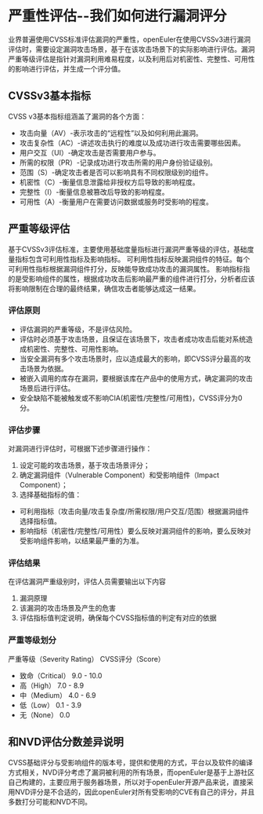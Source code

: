 # 严重性评估--我们如何进行漏洞评分
业界普遍使用CVSS标准评估漏洞的严重性，openEuler在使用CVSSv3进行漏洞评估时，需要设定漏洞攻击场景，基于在该攻击场景下的实际影响进行评估。漏洞严重等级评估是指针对漏洞利用难易程度，以及利用后对机密性、完整性、可用性的影响进行评估，并生成一个评分值。
## CVSSv3基本指标
CVSS v3基本指标组涵盖了漏洞的各个方面：
- 攻击向量（AV）-表示攻击的“远程性”以及如何利用此漏洞。
- 攻击复杂性（AC）-讲述攻击执行的难度以及成功进行攻击需要哪些因素。
- 用户交互（UI）-确定攻击是否需要用户参与。
- 所需的权限（PR）-记录成功进行攻击所需的用户身份验证级别。
- 范围（S）-确定攻击者是否可以影响具有不同权限级别的组件。
- 机密性（C）-衡量信息泄露给非授权方后导致的影响程度。
- 完整性（I）-衡量信息被篡改后导致的影响程度。
- 可用性（A）-衡量用户在需要访问数据或服务时受影响的程度。
## 严重等级评估
基于CVSSv3评估标准，主要使用基础度量指标进行漏洞严重等级的评估，基础度量指标包含可利用性指标及影响指标。
可利用性指标反映漏洞组件的特征。每个可利用性指标根据漏洞组件打分，反映能导致成功攻击的漏洞属性。
影响指标指的是受影响组件的属性，根据成功攻击后影响最严重的组件进行打分，分析者应该将影响限制在合理的最终结果，确信攻击者能够达成这一结果。
### 评估原则
- 评估漏洞的严重等级，不是评估风险。
- 评估时必须基于攻击场景，且保证在该场景下，攻击者成功攻击后能对系统造成机密性、完整性、可用性影响。
- 当安全漏洞有多个攻击场景时，应以造成最大的影响，即CVSS评分最高的攻击场景为依据。
- 被嵌入调用的库存在漏洞，要根据该库在产品中的使用方式，确定漏洞的攻击场景后进行评估。
- 安全缺陷不能被触发或不影响CIA(机密性/完整性/可用性)，CVSS评分为0分。
###	评估步骤
对漏洞进行评估时，可根据下述步骤进行操作：
1.	设定可能的攻击场景，基于攻击场景评分；
2.	确定漏洞组件（Vulnerable Component）和受影响组件（Impact Component）；
3.	选择基础指标的值：
- 可利用指标（攻击向量/攻击复杂度/所需权限/用户交互/范围）根据漏洞组件选择指标值。
- 影响指标（机密性/完整性/可用性）要么反映对漏洞组件的影响，要么反映对受影响组件影响，以结果最严重的为准。
###	评估结果
在评估漏洞严重级别时，评估人员需要输出以下内容
1.	漏洞原理
2.	该漏洞的攻击场景及产生的危害
3.	评估指标值判定说明，确保每个CVSS指标值的判定有对应的依据
###	严重等级划分
严重等级（Severity Rating）	CVSS评分（Score）
- 致命（Critical）	9.0 - 10.0
- 高（High）	    7.0 - 8.9
- 中（Medium）	    4.0 - 6.9
- 低（Low）	        0.1 - 3.9
- 无（None）	    0.0
##	和NVD评估分数差异说明
CVSS基础评分与受影响组件的版本号，提供和使用的方式，平台以及软件的编译方式相关，NVD评分考虑了漏洞被利用的所有场景，而openEuler是基于上游社区自己构建的，主要应用于服务器场景，所以对于openEuler开源产品来说，直接采用NVD评分是不合适的，因此openEuler对所有受影响的CVE有自己的评分，并且多数打分可能和NVD不同。